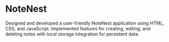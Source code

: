 # NoteNest
Designed and developed a user-friendly NoteNest application using HTML, CSS, and JavaScript. Implemented features for creating, editing, and deleting notes with local storage integration for persistent data.
